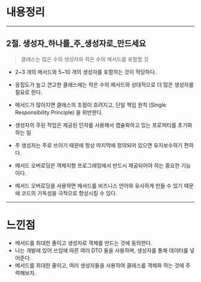 # 내용정리

---

## 2절. 생성자_하나를_주_생성자로_만드세요

> 클래스는 많은 수의 생성자와 적은 수의 메서드를 포함할 것

- 2~3 개의 메서드와 5~10 개의 생성자를 포함하는 것이 적당하다.
- 응집도가 높고 견고한 클래스에는 적은 수의 메서드와 상대적으로 더 많은 생성자를 필요로 한다.
- 메서드가 많아지면 클래스의 초점이 흐려지고, 단일 책임 원칙 (Single Responsibility Principle) 을 위반한다.

- 생성자의 주된 작업은 제공된 인자를 사용해서 캡슐화하고 있는 프로퍼티를 초기화하는 일
- 주 생성자는 주로 쓰이기 때문에 항상 마지막에 정의되어 있으면 유지보수하기 편하다.


- 메서드 오버로딩은 객체지향 프로그래밍에서 반드시 제공되어야 하는 중요한 기능이다.
- 메서드 오버로딩을 사용하면 메서드를 비즈니스 언어와 유사하게 만들 수 있기 때문에 코드의 가독성을 극적으로 향상시킬 수 있다.



---

# 느낀점

- 메서드를 최대한 줄이고 생성자로 객체를 만드는 것에 동의한다.
- 나는 개발에 있어 쓰임에 따른 여러 DTO 들을 사용하며, 생성자를 통해 데이터를 넣어준다.
- 메서드를 최대한 줄이고, 여러 생성자들을 사용하여 클래스를 객체화 하는 것에 주력해보자.
